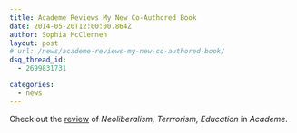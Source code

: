 ```yaml
---
title: Academe Reviews My New Co-Authored Book
date: 2014-05-20T12:00:00.864Z
author: Sophia McClennen
layout: post
# url: /news/academe-reviews-my-new-co-authored-book/
dsq_thread_id:
  - 2699831731

categories: 
  - news
---
```

Check out the [review][1] of *Neoliberalism, Terrrorism, Education* in *Academe.*

 [1]: https://www.aaup.org/article/thinking-academic-resistance#.U3ttuS_c2UZ